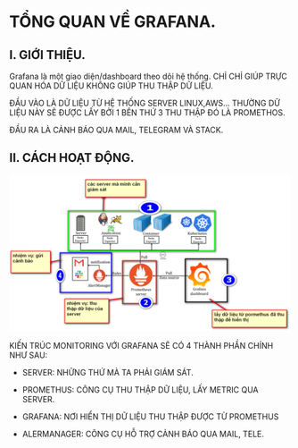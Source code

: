 # TỔNG QUAN VỀ GRAFANA.


## I. GIỚI THIỆU.

Grafana là một giao diện/dashboard theo dõi hệ thống. CHỈ CHỈ GIÚP TRỰC QUAN HÓA DỮ LIỆU KHÔNG GIÚP THU THẬP DỮ LIỆU.

ĐẦU VÀO LÀ DỮ LIỆU TỪ HỆ THỐNG SERVER LINUX,AWS... THƯỜNG DỮ LIỆU NÀY SẼ ĐƯỢC LẤY BỞI 1 BÊN THỨ 3 THU THẬP ĐÓ LÀ PROMETHOS.

ĐẦU RA LÀ CẢNH BÁO QUA MAIL, TELEGRAM VÀ STACK.

## II. CÁCH HOẠT ĐỘNG.

![hinh ](../images/2_cách_hoạt_động.png)

KIẾN TRÚC MONITORING VỚI GRAFANA SẼ CÓ 4 THÀNH PHẦN CHÍNH NHƯ SAU:

- SERVER: NHỮNG THỨ MÀ TA PHẢI GIÁM SÁT.

- PROMETHUS: CÔNG CỤ THU THẬP DỮ LIỆU, LẤY METRIC QUA SERVER.

- GRAFANA: NƠI HIỂN THỊ DỮ LIỆU THU THẬP ĐƯỢC TỪ PROMETHUS

- ALERMANAGER: CÔNG CỤ HỖ TRỢ CẢNH BÁO QUA MAIL, TELE.







